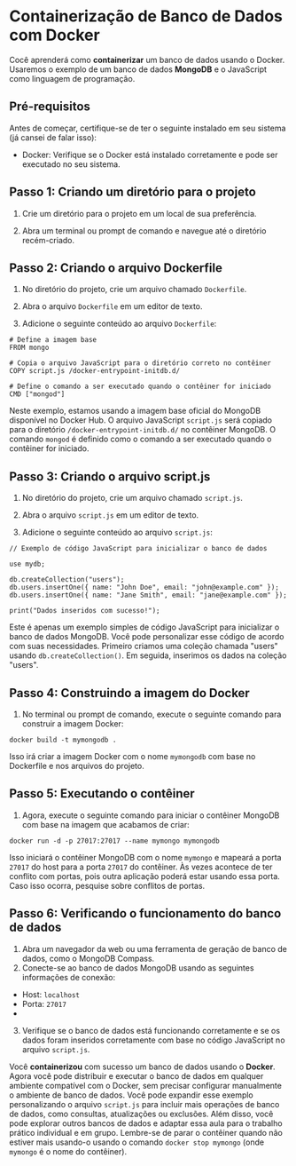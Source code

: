 
# Containerização de Banco de Dados com Docker

Cocê aprenderá como **containerizar** um banco de dados usando o Docker. Usaremos o exemplo de um banco de dados **MongoDB** e o JavaScript como linguagem de programação.

## Pré-requisitos

Antes de começar, certifique-se de ter o seguinte instalado em seu sistema (já cansei de falar isso):

-   Docker: Verifique se o Docker está instalado corretamente e pode ser executado no seu sistema.

## Passo 1: Criando um diretório para o projeto

1. Crie um diretório para o projeto em um local de sua preferência.
    
2.  Abra um terminal ou prompt de comando e navegue até o diretório recém-criado.

## Passo 2: Criando o arquivo Dockerfile

1. No diretório do projeto, crie um arquivo chamado `Dockerfile`.
    
2.  Abra o arquivo `Dockerfile` em um editor de texto.
    
3.  Adicione o seguinte conteúdo ao arquivo `Dockerfile`:
````
# Define a imagem base
FROM mongo

# Copia o arquivo JavaScript para o diretório correto no contêiner
COPY script.js /docker-entrypoint-initdb.d/

# Define o comando a ser executado quando o contêiner for iniciado
CMD ["mongod"]
````

Neste exemplo, estamos usando a imagem base oficial do MongoDB disponível no Docker Hub. O arquivo JavaScript `script.js` será copiado para o diretório `/docker-entrypoint-initdb.d/` no contêiner MongoDB. O comando `mongod` é definido como o comando a ser executado quando o contêiner for iniciado.

## Passo 3: Criando o arquivo script.js

1.  No diretório do projeto, crie um arquivo chamado `script.js`.
    
2.  Abra o arquivo `script.js` em um editor de texto.
    
3.  Adicione o seguinte conteúdo ao arquivo `script.js`:
````
// Exemplo de código JavaScript para inicializar o banco de dados

use mydb;

db.createCollection("users");
db.users.insertOne({ name: "John Doe", email: "john@example.com" });
db.users.insertOne({ name: "Jane Smith", email: "jane@example.com" });

print("Dados inseridos com sucesso!");

````
Este é apenas um exemplo simples de código JavaScript para inicializar o banco de dados MongoDB. Você pode personalizar esse código de acordo com suas necessidades. Primeiro criamos uma coleção chamada "users" usando `db.createCollection()`. Em seguida, inserimos os dados na coleção "users".

## Passo 4: Construindo a imagem do Docker

1.  No terminal ou prompt de comando, execute o seguinte comando para construir a imagem Docker:
````
docker build -t mymongodb .
````

Isso irá criar a imagem Docker com o nome `mymongodb` com base no Dockerfile e nos arquivos do projeto.

## Passo 5: Executando o contêiner

1.  Agora, execute o seguinte comando para iniciar o contêiner MongoDB com base na imagem que acabamos de criar:
````
docker run -d -p 27017:27017 --name mymongo mymongodb
````

Isso iniciará o contêiner MongoDB com o nome `mymongo` e mapeará a porta `27017` do host para a porta `27017` do contêiner. Às vezes acontece de ter conflito com portas, pois outra aplicação poderá estar usando essa porta. Caso isso ocorra, pesquise sobre conflitos de portas. 

## Passo 6: Verificando o funcionamento do banco de dados
1.  Abra um navegador da web ou uma ferramenta de geração de banco de dados, como o MongoDB Compass.
2. Conecte-se ao banco de dados MongoDB usando as seguintes informações de conexão:
-   Host: `localhost`
-   Porta: `27017`
-
3.  Verifique se o banco de dados está funcionando corretamente e se os dados foram inseridos corretamente com base no código JavaScript no arquivo `script.js`.

Você **containerizou** com sucesso um banco de dados usando o **Docker**. Agora você pode distribuir e executar o banco de dados em qualquer ambiente compatível com o Docker, sem precisar configurar manualmente o ambiente de banco de dados. Você pode expandir esse exemplo personalizando o arquivo `script.js` para incluir mais operações de banco de dados, como consultas, atualizações ou exclusões. Além disso, você pode explorar outros bancos de dados e adaptar essa aula para o trabalho prático individual e em grupo.  Lembre-se de parar o contêiner quando não estiver mais usando-o usando o comando `docker stop mymongo` (onde `mymongo` é o nome do contêiner).
